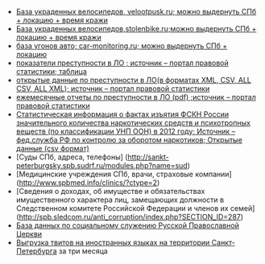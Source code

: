 - [База украденных велосипедов, velootpusk.ru; можно выдернуть СПб + локацию + время кражи](http://www.velootpusk.ru/velolife/stolen_bikes/)
- [База украденных велосипедов,stolenbike.ru;можно выдернуть СПб + локацию + время кражи](http://stolenbike.ru/index.php/viewbase/view_stolenbikes)
- [база угонов авто; car-monitoring.ru; можно выдернуть СПб + локацию](http://car-monitoring.ru/poisk/baza-ugonov/)
- [показатели преступности в ЛО ; источник – портал правовой статистики; таблица](http://crimestat.ru/regions_table_total)
- [открытые данные по преступности в ЛО(в форматах XML, CSV, ALL CSV, ALL XML); источник – портал правовой статистики](http://crimestat.ru/opendata)
- [ежемесячные отчеты по преступности  в ЛО (pdf) ;источник – портал правовой статистики](http://crimestat.ru/analytics)
- [Статистическая информация о фактах изъятия ФСКН России значительного количества наркотических средств и психотропных веществ (по классификации УНП ООН) в 2012 году; Источник – фед.служба РФ по контролю за оборотом наркотиков; Открытые данные (csv формат)](https://www.dropbox.com/s/cb66w3by4nwdo0l/7709428381-FSKN.3.1.narco2012%20%281%29.csv?dl=0)
- [Суды СПб, адреса, телефоны] (http://sankt-peterburgsky.spb.sudrf.ru/modules.php?name=sud)
- [Медицинские учреждения СПб, врачи, страховые компании] (http://www.spbmed.info/clinics/?ctype=2)
- [Сведения о доходах, об имуществе и обязательствах имущественного характера лиц, замещающих должности в Следственном комитете Российской Федерации и членов их семей] (http://spb.sledcom.ru/anti_corruption/index.php?SECTION_ID=287)
- [База данных по социальному служению Русской Православной Церкви](http://social.miloserdie.ru/services) 
- [Выгрузка твитов на иностранных языках на территории Санкт-Петербурга](https://app.box.com/s/sefc95gv06ahlq7fk2tk) за три месяца
